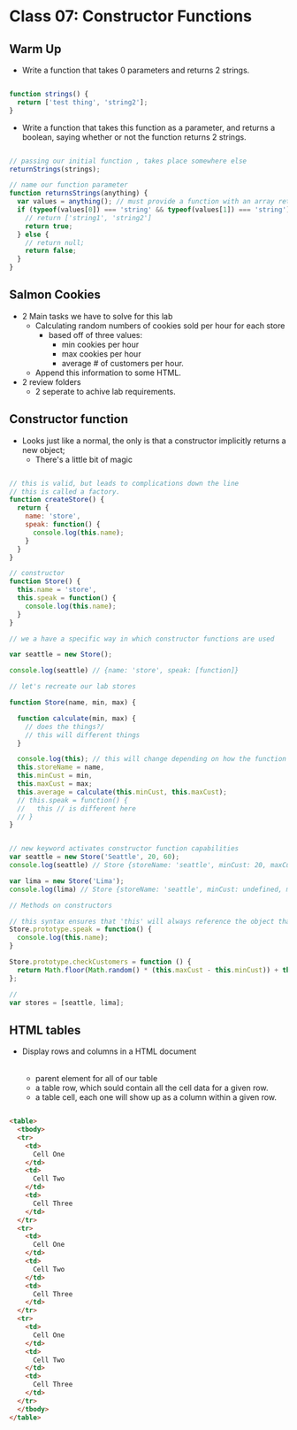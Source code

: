 # Class 07: Constructor Functions

## Warm Up

- Write a function that takes 0 parameters and returns 2 strings.

```js

function strings() {
  return ['test thing', 'string2'];
}

```

- Write a function that takes this function as a parameter, and returns a boolean, saying whether or not the function returns 2 strings.

```js

// passing our initial function , takes place somewhere else
returnStrings(strings);

// name our function parameter
function returnsStrings(anything) {
  var values = anything(); // must provide a function with an array return value;
  if (typeof(values[0]) === 'string' && typeof(values[1]) === 'string') {
    // return ['string1', 'string2']
    return true;
  } else {
    // return null;
    return false;
  }
}

```

## Salmon Cookies

- 2 Main tasks we have to solve for this lab
  - Calculating random numbers of cookies sold per hour for each store
    - based off of three values:
      - min cookies per hour
      - max cookies per hour
      - average # of customers per hour.
  - Append this information to some HTML.
- 2 review folders
  - 2 seperate to achive lab requirements.

## Constructor function

- Looks just like a normal, the only is that a constructor implicitly returns a new object;
  - There's a little bit of magic

```js

// this is valid, but leads to complications down the line
// this is called a factory.
function createStore() {
  return {
    name: 'store',
    speak: function() {
      console.log(this.name);
    }
  }
}

// constructor
function Store() {
  this.name = 'store',
  this.speak = function() {
    console.log(this.name);
  }
}

// we a have a specific way in which constructor functions are used

var seattle = new Store();

console.log(seattle) // {name: 'store', speak: [function]}

// let's recreate our lab stores

function Store(name, min, max) {

  function calculate(min, max) {
    // does the things?/
    // this will different things
  }

  console.log(this); // this will change depending on how the function is called.
  this.storeName = name,
  this.minCust = min,
  this.maxCust = max;
  this.average = calculate(this.minCust, this.maxCust);
  // this.speak = function() {
  //   this // is different here
  // }
}


// new keyword activates constructor function capabilities
var seattle = new Store('Seattle', 20, 60);
console.log(seattle) // Store {storeName: 'seattle', minCust: 20, maxCust: 60}

var lima = new Store('Lima');
console.log(lima) // Store {storeName: 'seattle', minCust: undefined, maxCust: undefined}

// Methods on constructors

// this syntax ensures that 'this' will always reference the object that was created
Store.prototype.speak = function() {
  console.log(this.name);
}

Store.prototype.checkCustomers = function () {
  return Math.floor(Math.random() * (this.maxCust - this.minCust)) + this.minCust;
};

//
var stores = [seattle, lima];

```

## HTML tables

- Display rows and columns in a HTML document
  - <table> </table> parent element for all of our table
  - <tr> </tr> a table row, which sould contain all the cell data for a given row.
  - <td> </td> a table cell, each one will show up as a column within a given row.

```html

<table>
  <tbody>
  <tr>
    <td>
      Cell One
    </td>
    <td>
      Cell Two
    </td>
    <td>
      Cell Three
    </td>
  </tr>
  <tr>
    <td>
      Cell One
    </td>
    <td>
      Cell Two
    </td>
    <td>
      Cell Three
    </td>
  </tr>
  <tr>
    <td>
      Cell One
    </td>
    <td>
      Cell Two
    </td>
    <td>
      Cell Three
    </td>
  </tr>
  </tbody>
</table>

```
